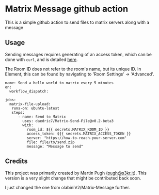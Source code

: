 # Matrix Message github action

This is a simple github action to send files to matrix servers along with a message

## Usage

Sending messages requires generating of an access token, which can be done with
`curl`, and is detailed [here](https://matrix.org/docs/guides/client-server-api/).

The Room ID does not refer to the room's name, but its unique ID. In Element, this
can be found by navigating to 'Room Settings' -> 'Advanced'.


```workflow
name: Send a hello world to matrix every 5 minutes
on:
  workflow_dispatch:
    
jobs:
  matrix-file-upload:
   runs-on: ubuntu-latest
   steps:
      - name: Send to Matrix
        uses: daedric7/Matrix-Send-File@v0.2-beta3
        with:
          room_id: ${{ secrets.MATRIX_ROOM_ID }}
          access_token: ${{ secrets.MATRIX_ACCESS_TOKEN }}
          server: "https://how-to-reach-your-server.com"
          file: file/to/send.zip
          message: "Message to send"    
```


## Credits

This project was primarily created by Martin Pugh (pugh@s3kr.it). This version is a very slight change that might be
contributed back soon.

I just changed the one from olabiniV2/Matrix-Message further.

